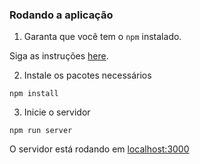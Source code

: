### Rodando a aplicação

1. Garanta que você tem o `npm` instalado.

Siga as instruções [here](https://github.com/npm/npm).

2. Instale os pacotes necessários

````
npm install
````

3. Inicie o servidor

````
npm run server
````

O servidor está rodando em [localhost:3000](localhost:3000)
